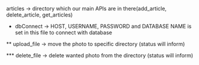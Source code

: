 articles -> directory which our main APIs are in there(add_article, delete_article, get_articles)

* dbConnect -> HOST, USERNAME, PASSWORD and DATABASE NAME is set in this file to connect with database

** upload_file -> move the photo to specific directory (status will inform)

*** delete_file -> delete wanted photo from the directory (status will inform)

